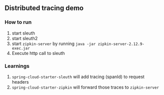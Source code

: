 ## Distributed tracing demo

### How to run
1. start sleuth
2. start sleuth2
3. start `zipkin-server` by running `java -jar zipkin-server-2.12.9-exec.jar`
4. Execute http call to sleuth 

### Learnings
1. `spring-cloud-starter-sleuth` will add tracing (spanId) to request headers
1. `spring-cloud-starter-zipkin` will forward those traces to `zipkin-server`